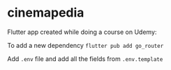 # cinemapedia

Flutter app created while doing a course on Udemy:


To add a new dependency
`flutter pub add go_router`

Add `.env` file and add all the fields from `.env.template`
